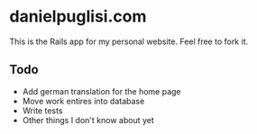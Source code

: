 # danielpuglisi.com

This is the Rails app for my personal website. Feel free to fork it.

## Todo

* Add german translation for the home page
* Move work entires into database
* Write tests
* Other things I don't know about yet
